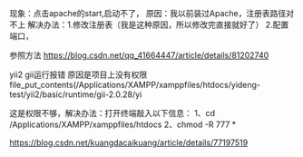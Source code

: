 现象：点击apache的start,启动不了，
原因：我以前装过Apache，注册表路径对不上
解决办法：1.修改注册表（我是这种原因，所以修改完直接就好了）
2.配置端口，

参照方法
https://blog.csdn.net/qq_41664447/article/details/81202740

yii2 gii运行报错
原因是项目上没有权限
file_put_contents(/Applications/XAMPP/xamppfiles/htdocs/yideng-test/yii2/basic/runtime/gii-2.0.28/yi

这是权限不够，解决办法：打开终端敲入以下信息：
1、cd /Applications/XAMPP/xamppfiles/htdocs
2、chmod -R 777 *

https://blog.csdn.net/kuangdacaikuang/article/details/77197519